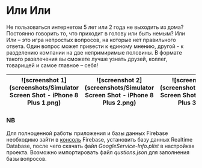 #  Или Или

Не пользоваться интернетом 5 лет или 2 года не выходить из дома? Постоянно говорить то, что приходит в голову или быть немым?
Или Или – это игра непростых вопросов, на которые нет правильного ответа. Один вопрос может привести к единому мнению, другой - к разделению компании на две непримиримые половины. В формате такого развлечения вы сможете лучше узнать друзей, коллег, товарищей и самое главное – себя!

| ![screenshot 1](screenshots/Simulator Screen Shot - iPhone 8 Plus 1.png)  |  ![screenshot 2](screenshots/Simulator Screen Shot - iPhone 8 Plus 2.png)  |  ![screenshot 3](screenshots/Simulator Screen Shot - iPhone 8 Plus 3.png)  |
|:-:|:-:|:-:|

### NB
Для полноценной работы приложения и базы данных Firebase необходимо зайти в [консоль](https://console.firebase.google.com/) Firebase, установить базу данных Realtime Database, после чего скачать файл *GoogleService-Info.plist* в настройках проекта.
Возможно импортировать файл *qustions.json* для заполнения базы вопросов.


